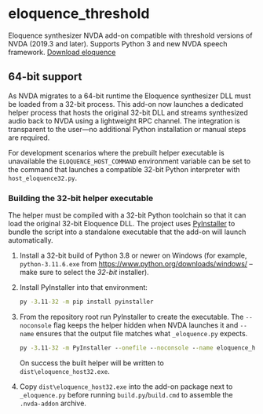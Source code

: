 # eloquence_threshold
Eloquence synthesizer NVDA add-on compatible with threshold versions of NVDA (2019.3 and later). Supports Python 3 and new NVDA speech framework.
[Download eloquence](https://github.com/pumper42nickel/eloquence_threshold/releases/latest/download/eloquence.nvda-addon)

## 64-bit support

As NVDA migrates to a 64-bit runtime the Eloquence synthesizer DLL must be
loaded from a 32-bit process.  This add-on now launches a dedicated helper
process that hosts the original 32-bit DLL and streams synthesized audio back
to NVDA using a lightweight RPC channel.  The integration is transparent to the
user—no additional Python installation or manual steps are required.

For development scenarios where the prebuilt helper executable is unavailable
the `ELOQUENCE_HOST_COMMAND` environment variable can be set to the command that
launches a compatible 32-bit Python interpreter with `host_eloquence32.py`.

### Building the 32-bit helper executable

The helper must be compiled with a 32-bit Python toolchain so that it can load
the original 32-bit Eloquence DLL.  The project uses [PyInstaller] to bundle the
script into a standalone executable that the add-on will launch automatically.

1. Install a 32-bit build of Python 3.8 or newer on Windows (for example,
   `python-3.11.6.exe` from <https://www.python.org/downloads/windows/> – make
   sure to select the *32-bit* installer).
2. Install PyInstaller into that environment:

   ```cmd
   py -3.11-32 -m pip install pyinstaller
   ```

3. From the repository root run PyInstaller to create the executable.  The
   `--noconsole` flag keeps the helper hidden when NVDA launches it and
   `--name` ensures that the output file matches what `_eloquence.py` expects.

   ```cmd
   py -3.11-32 -m PyInstaller --onefile --noconsole --name eloquence_host32 host_eloquence32.py
   ```

   On success the built helper will be written to `dist\eloquence_host32.exe`.

4. Copy `dist\eloquence_host32.exe` into the add-on package next to
   `_eloquence.py` before running `build.py`/`build.cmd` to assemble the
   `.nvda-addon` archive.

[PyInstaller]: https://pyinstaller.org/
